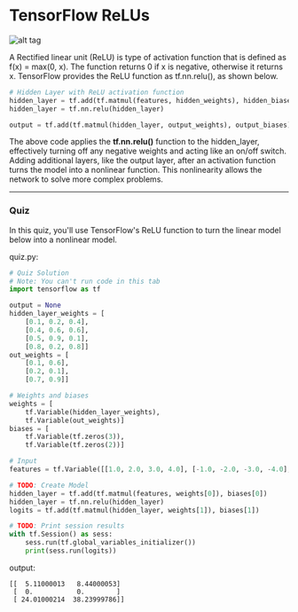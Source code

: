 # TensorFlow ReLUs

![alt tag](relu.png)

A Rectified linear unit (ReLU) is type of activation function that is defined as f(x) = max(0, x). The function returns 0 if x is negative, otherwise it returns x. TensorFlow provides the ReLU function as tf.nn.relu(), as shown below.

```python
# Hidden Layer with ReLU activation function
hidden_layer = tf.add(tf.matmul(features, hidden_weights), hidden_biases)
hidden_layer = tf.nn.relu(hidden_layer)

output = tf.add(tf.matmul(hidden_layer, output_weights), output_biases)
```

The above code applies the **tf.nn.relu()** function to the hidden_layer, effectively turning off any negative weights and acting like an on/off switch. Adding additional layers, like the output layer, after an activation function turns the model into a nonlinear function. This nonlinearity allows the network to solve more complex problems.

***

### Quiz

In this quiz, you'll use TensorFlow's ReLU function to turn the linear model below into a nonlinear model.

quiz.py:

```python
# Quiz Solution
# Note: You can't run code in this tab
import tensorflow as tf

output = None
hidden_layer_weights = [
    [0.1, 0.2, 0.4],
    [0.4, 0.6, 0.6],
    [0.5, 0.9, 0.1],
    [0.8, 0.2, 0.8]]
out_weights = [
    [0.1, 0.6],
    [0.2, 0.1],
    [0.7, 0.9]]

# Weights and biases
weights = [
    tf.Variable(hidden_layer_weights),
    tf.Variable(out_weights)]
biases = [
    tf.Variable(tf.zeros(3)),
    tf.Variable(tf.zeros(2))]

# Input
features = tf.Variable([[1.0, 2.0, 3.0, 4.0], [-1.0, -2.0, -3.0, -4.0], [11.0, 12.0, 13.0, 14.0]])

# TODO: Create Model
hidden_layer = tf.add(tf.matmul(features, weights[0]), biases[0])
hidden_layer = tf.nn.relu(hidden_layer)
logits = tf.add(tf.matmul(hidden_layer, weights[1]), biases[1])

# TODO: Print session results
with tf.Session() as sess:
    sess.run(tf.global_variables_initializer())
    print(sess.run(logits))


```

output:

```
[[  5.11000013   8.44000053]
 [  0.           0.        ]
 [ 24.01000214  38.23999786]]
```
